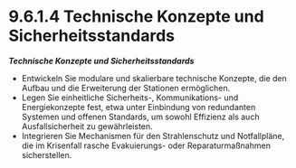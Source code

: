 # 9.6.1.4 Technische Konzepte und Sicherheitsstandards

_**Technische Konzepte und Sicherheitsstandards**_

* Entwickeln Sie modulare und skalierbare technische Konzepte, die den Aufbau und die Erweiterung der Stationen ermöglichen.
* Legen Sie einheitliche Sicherheits-, Kommunikations- und Energiekonzepte fest, etwa unter Einbindung von redundanten Systemen und offenen Standards, um sowohl Effizienz als auch Ausfallsicherheit zu gewährleisten.
* Integrieren Sie Mechanismen für den Strahlenschutz und Notfallpläne, die im Krisenfall rasche Evakuierungs- oder Reparaturmaßnahmen sicherstellen.
